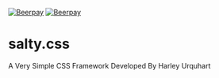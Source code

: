 [![Beerpay](https://beerpay.io/salty-kraken/salty.css/badge.svg?style=flat-square)](https://beerpay.io/salty-kraken/salty.css)
[![Beerpay](https://beerpay.io/salty-kraken/salty.css/make-wish.svg)](https://beerpay.io/salty-kraken/salty.css)
# salty.css
A Very Simple CSS Framework Developed By Harley Urquhart
